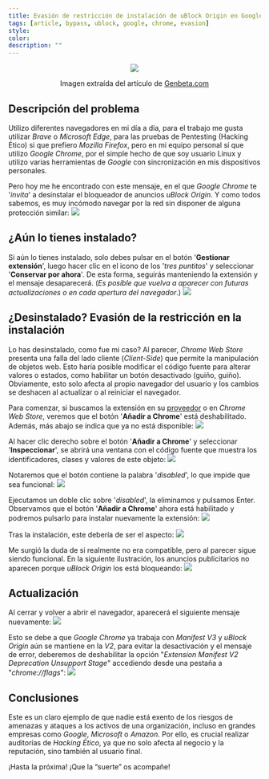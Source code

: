 ```yaml
---
title: Evasión de restricción de instalación de uBlock Origin en Google Chrome
tags: [article, bypass, ublock, google, chrome, evasion]
style: 
color: 
description: ""
---
```


<div style="text-align: center;">
  <img src="https://m3n0sd0n4ld.github.io/assets/img/Evasion-ublock-origin-en-google-chrome/1.png">
  <p>Imagen extraída del artículo de <a href="https://www.genbeta.com/actualidad/usas-ublock-origin-google-chrome-pronto-tendras-que-cambiar-navegador-bloqueador-anuncios">Genbeta.com</a></p>
</div>

## Descripción del problema
Utilizo diferentes navegadores en mi día a día, para el trabajo me gusta utilizar *Brave* o *Microsoft Edge*, para las pruebas de Pentesting (Hacking Ético) si que prefiero *Mozilla Firefox*, pero en mi equipo personal sí que utilizo *Google Chrome*, por el simple hecho de que soy usuario Linux y utilizo varias herramientas de *Google* con sincronización en mis dispositivos personales.

Pero hoy me he encontrado con este mensaje, en el que *Google Chrome* te '*invita*' a desinstalar el bloqueador de anuncios *uBlock Origin*. Y como todos sabemos, es muy incómodo navegar por la red sin disponer de alguna protección similar:
![](../assets/img/Evasion-ublock-origin-en-google-chrome/2.png)

## ¿Aún lo tienes instalado?
Si aún lo tienes instalado, solo debes pulsar en el botón '**Gestionar extensión**', luego hacer clic en el icono de los '*tres puntitos*' y seleccionar '**Conservar por ahora**'. De esta forma, seguirás manteniendo la extensión y el mensaje desaparecerá. (*Es posible que vuelva a aparecer con futuras actualizaciones o en cada apertura del navegador*.)
![](../assets/img/Evasion-ublock-origin-en-google-chrome/3.png)

## ¿Desinstalado? Evasión de la restricción en la instalación
Lo has desinstalado, como fue mi caso? Al parecer, *Chrome Web Store* presenta una falla del lado cliente (*Client-Side*) que permite la manipulación de objetos web. Esto haría posible modificar el código fuente para alterar valores o estados, como habilitar un botón desactivado (guiño, guiño). Obviamente, esto solo afecta al propio navegador del usuario y los cambios se deshacen al actualizar o al reiniciar el navegador.

Para comenzar, si buscamos la extensión en su [proveedor](https://ublockorigin.com/es) o en *Chrome Web Store*, veremos que el botón '**Añadir a Chrome**' está deshabilitado. Además, más abajo se indica que ya no está disponible:
![](../assets/img/Evasion-ublock-origin-en-google-chrome/4.png)

Al hacer clic derecho sobre el botón '**Añadir a Chrome**' y seleccionar '**Inspeccionar**', se abrirá una ventana con el código fuente que muestra los identificadores, clases y valores de este objeto:
![](../assets/img/Evasion-ublock-origin-en-google-chrome/5.png)

Notaremos que el botón contiene la palabra '*disabled*', lo que impide que sea funcional:
![](../assets/img/Evasion-ublock-origin-en-google-chrome/6.png)

Ejecutamos un doble clic sobre '*disabled*', la eliminamos y pulsamos Enter. Observamos que el botón '**Añadir a Chrome**' ahora está habilitado y podremos pulsarlo para instalar nuevamente la extensión:
![](../assets/img/Evasion-ublock-origin-en-google-chrome/7.png)

Tras la instalación, este debería de ser el aspecto:
![](../assets/img/Evasion-ublock-origin-en-google-chrome/8.png)

Me surgió la duda de si realmente no era compatible, pero al parecer sigue siendo funcional. En la siguiente ilustración, los anuncios publicitarios no aparecen porque *uBlock Origin* los está bloqueando:
![](../assets/img/Evasion-ublock-origin-en-google-chrome/9.png)

## Actualización
Al cerrar y volver a abrir el navegador, aparecerá el siguiente mensaje nuevamente:
![](../assets/img/Evasion-ublock-origin-en-google-chrome/2.png)

Esto se debe a que *Google Chrome* ya trabaja con *Manifest V3* y *uBlock Origin* aún se mantiene en la *V2*, para evitar la desactivación y el mensaje de error, deberemos de deshabilitar la opción "*Extension Manifest V2 Deprecation Unsupport Stage*" accediendo desde una pestaña a "*chrome://flags*":
![](../assets/img/Evasion-ublock-origin-en-google-chrome/10.png)

## Conclusiones
Este es un claro ejemplo de que nadie está exento de los riesgos de amenazas y ataques a los activos de una organización, incluso en grandes empresas como *Google*, *Microsoft* o *Amazon*. Por ello, es crucial realizar auditorías de *Hacking Ético*, ya que no solo afecta al negocio y la reputación, sino también al usuario final.

¡Hasta la próxima! ¡Que la “suerte” os acompañe!